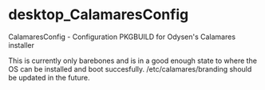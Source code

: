 # desktop_CalamaresConfig
CalamaresConfig - Configuration PKGBUILD for Odysen's Calamares installer

This is currently only barebones and is in a good enough state to where the OS can be installed
and boot succesfully. /etc/calamares/branding should be updated in the future.
